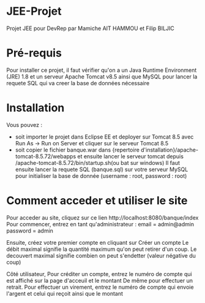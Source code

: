 # JEE-Projet
Projet JEE pour DevRep par Mamiche AIT HAMMOU et Filip BILJIC

# Pré-requis
Pour installer ce projet, il faut vérifier qu'on a un Java Runtime Environment (JRE) 1.8 et un serveur Apache Tomcat v8.5 ainsi que MySQL pour lancer la requete SQL qui va creer la base de données nécessaire

# Installation
Vous pouvez  :
 - soit importer le projet dans Eclipse EE et deployer sur Tomcat 8.5 avec Run As -> Run on Server et cliquer sur le serveur Tomcat 8.5
 - soit copier le fichier banque.war dans {repertoire d'installation}/apache-tomcat-8.5.72/webapps et ensuite lancer le serveur tomcat depuis /apache-tomcat-8.5.72/bin/startup.sh(ou bat sur windows)
Il faut ensuite lancer la requete SQL (banque.sql) sur votre serveur MySQL pour initialiser la base de donnée (username : root, password : root)

# Comment acceder et utiliser le site

Pour acceder au site, cliquez sur ce lien http://localhost:8080/banque/index
Pour commencer, entrez en tant qu'administrateur : email = admin@admin
                                                   password = admin
                                                   
Ensuite, créez votre premier compte en cliquant sur Créer un compte
Le débit maximal signifie la quantité maximum qu'on peut retirer d'un coup.
Le decouvert maximal signifie combien on peut s'endetter (valeur négative du coup)

Côté utilisateur, 
Pour créditer un compte, entrez le numéro de compte qui est affiché sur la page d'acceuil et le montant
De même pour effectuer un retrait.
Pour effectuer un virement, entrez le numéro de compte qui envoie l'argent et celui qui reçoit ainsi que le montant
